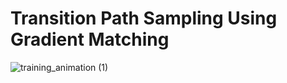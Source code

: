 # Transition Path Sampling Using Gradient Matching


![training_animation (1)](https://github.com/user-attachments/assets/5dab060b-2fd8-400d-9199-27c7d2ce65da)
